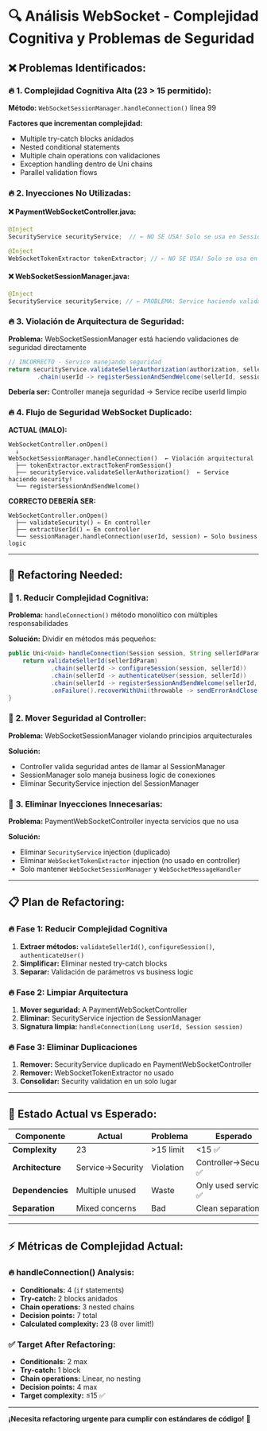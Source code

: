 # 🔍 Análisis WebSocket - Complejidad Cognitiva y Problemas de Seguridad

## ❌ **Problemas Identificados:**

### 🔥 **1. Complejidad Cognitiva Alta (23 > 15 permitido):**
**Método:** `WebSocketSessionManager.handleConnection()` línea 99

**Factores que incrementan complejidad:**
- Multiple try-catch blocks anidados
- Nested conditional statements 
- Multiple chain operations con validaciones
- Exception handling dentro de Uni chains
- Parallel validation flows

### 🔥 **2. Inyecciones No Utilizadas:**

#### ❌ **PaymentWebSocketController.java:**
```java
@Inject
SecurityService securityService;  // ← NO SE USA! Solo se usa en SessionManager

@Inject  
WebSocketTokenExtractor tokenExtractor; // ← NO SE USA! Solo se usa en SessionManager
```

#### ❌ **WebSocketSessionManager.java:**
```java
@Inject
SecurityService securityService; // ← PROBLEMA: Service haciendo validaciones de seguridad
```

### 🔥 **3. Violación de Arquitectura de Seguridad:**
**Problema:** WebSocketSessionManager está haciendo validaciones de seguridad directamente

```java
// INCORRECTO - Service manejando seguridad
return securityService.validateSellerAuthorization(authorization, sellerId)
        .chain(userId -> registerSessionAndSendWelcome(sellerId, session))
```

**Debería ser:** Controller maneja seguridad → Service recibe userId limpio

### 🔥 **4. Flujo de Seguridad WebSocket Duplicado:**

**ACTUAL (MALO):**
```
WebSocketController.onOpen()
  ↓ 
WebSocketSessionManager.handleConnection()  ← Violación arquitectural
  ├── tokenExtractor.extractTokenFromSession()
  ├── securityService.validateSellerAuthorization()  ← Service haciendo security!
  └── registerSessionAndSendWelcome()
```

**CORRECTO DEBERÍA SER:**
```
WebSocketController.onOpen()
  ├── validateSecurity() ← En controller
  ├── extractUserId() ← En controller  
  └── sessionManager.handleConnection(userId, session) ← Solo business logic
```

---

## 🔧 **Refactoring Needed:**

### 🎯 **1. Reducir Complejidad Cognitiva:**

**Problema:** `handleConnection()` método monolítico con múltiples responsabilidades

**Solución:** Dividir en métodos más pequeños:

```java
public Uni<Void> handleConnection(Session session, String sellerIdParam) {
    return validateSellerId(sellerIdParam)
            .chain(sellerId -> configureSession(session, sellerId))
            .chain(sellerId -> authenticateUser(session, sellerId))
            .chain(sellerId -> registerSessionAndSendWelcome(sellerId, session))
            .onFailure().recoverWithUni(throwable -> sendErrorAndClose(session, throwable.getMessage()));
}
```

### 🎯 **2. Mover Seguridad al Controller:**

**Problema:** WebSocketSessionManager violando principios arquitecturales

**Solución:** 
- Controller valida seguridad antes de llamar al SessionManager
- SessionManager solo maneja business logic de conexiones
- Eliminar SecurityService injection del SessionManager

### 🎯 **3. Eliminar Inyecciones Innecesarias:**

**Problema:** PaymentWebSocketController inyecta servicios que no usa

**Solución:**
- Eliminar `SecurityService` injection (duplicado)
- Eliminar `WebSocketTokenExtractor` injection (no usado en controller)
- Solo mantener `WebSocketSessionManager` y `WebSocketMessageHandler`

---

## 📋 **Plan de Refactoring:**

### 🔥 **Fase 1: Reducir Complejidad Cognitiva**
1. **Extraer métodos:** `validateSellerId()`, `configureSession()`, `authenticateUser()`
2. **Simplificar:** Eliminar nested try-catch blocks
3. **Separar:** Validación de parámetros vs business logic

### 🔥 **Fase 2: Limpiar Arquitectura**
1. **Mover seguridad:** A PaymentWebSocketController
2. **Eliminar:** SecurityService injection de SessionManager  
3. **Signatura limpia:** `handleConnection(Long userId, Session session)`

### 🔥 **Fase 3: Eliminar Duplicaciones**
1. **Remover:** SecurityService duplicado en PaymentWebSocketController
2. **Remover:** WebSocketTokenExtractor no usado
3. **Consolidar:** Security validation en un solo lugar

---

## 🎯 **Estado Actual vs Esperado:**

| Componente | Actual | Problema | Esperado |
|------------|--------|----------|----------|
| **Complexity** | 23 | >15 limit | <15 ✅ |
| **Architecture** | Service→Security | Violation | Controller→Security ✅ |
| **Dependencies** | Multiple unused | Waste | Only used services ✅ |
| **Separation** | Mixed concerns | Bad | Clean separation ✅ |

---

## ⚡ **Métricas de Complejidad Actual:**

### 🔥 **handleConnection() Analysis:**
- **Conditionals:** 4 (`if` statements)
- **Try-catch:** 2 blocks anidados  
- **Chain operations:** 3 nested chains
- **Decision points:** 7 total
- **Calculated complexity:** 23 (8 over limit!)

### ✅ **Target After Refactoring:**
- **Conditionals:** 2 max
- **Try-catch:** 1 block  
- **Chain operations:** Linear, no nesting
- **Decision points:** 4 max
- **Target complexity:** ≤15 ✅

---

**¡Necesita refactoring urgente para cumplir con estándares de código!** 🚨
